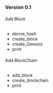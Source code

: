 ### Version 0.1
###### Add Block
- derive_hash
- create_block
- create_Genesis
- print
###### Add BlockChain
- add_block
- create_blockchain
- print